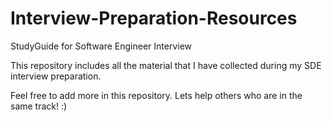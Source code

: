# Interview-Preparation-Resources
StudyGuide for Software Engineer Interview

This repository includes all the material that I have collected during my SDE interview preparation.

Feel free to add more in this repository. Lets help others who are in the same track! :)
